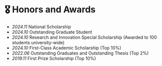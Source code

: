 # 🎖 Honors and Awards
- *2024.11* National Scholarship
- *2024.10* Outstanding Graduate Student
- *2024.10* Research and Innovation Special Scholarship (Awarded to 100 students university-wide)
- *2024.10* First-Class Academic Scholarship (Top 10%)
- *2022.06* Outstanding Graduates and Outstanding Thesis (Top 2%)
- *2019.11* First Prize Scholarship (Top 10%)
